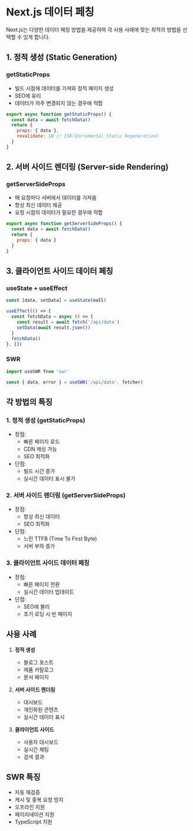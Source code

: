 # Next.js 데이터 페칭

Next.js는 다양한 데이터 페칭 방법을 제공하여 각 사용 사례에 맞는 최적의 방법을 선택할 수 있게 합니다.

## 1. 정적 생성 (Static Generation)

### getStaticProps
- 빌드 시점에 데이터를 가져와 정적 페이지 생성
- SEO에 유리
- 데이터가 자주 변경되지 않는 경우에 적합

```javascript
export async function getStaticProps() {
  const data = await fetchData()
  return {
    props: { data },
    revalidate: 10 // ISR(Incremental Static Regeneration)
  }
}
```

## 2. 서버 사이드 렌더링 (Server-side Rendering)

### getServerSideProps
- 매 요청마다 서버에서 데이터를 가져옴
- 항상 최신 데이터 제공
- 요청 시점의 데이터가 필요한 경우에 적합

```javascript
export async function getServerSideProps() {
  const data = await fetchData()
  return {
    props: { data }
  }
}
```

## 3. 클라이언트 사이드 데이터 페칭

### useState + useEffect
```javascript
const [data, setData] = useState(null)

useEffect(() => {
  const fetchData = async () => {
    const result = await fetch('/api/data')
    setData(await result.json())
  }
  fetchData()
}, [])
```

### SWR
```javascript
import useSWR from 'swr'

const { data, error } = useSWR('/api/data', fetcher)
```

## 각 방법의 특징

### 1. 정적 생성 (getStaticProps)
- 장점:
  - 빠른 페이지 로드
  - CDN 캐싱 가능
  - SEO 최적화
- 단점:
  - 빌드 시간 증가
  - 실시간 데이터 표시 불가

### 2. 서버 사이드 렌더링 (getServerSideProps)
- 장점:
  - 항상 최신 데이터
  - SEO 최적화
- 단점:
  - 느린 TTFB (Time To First Byte)
  - 서버 부하 증가

### 3. 클라이언트 사이드 데이터 페칭
- 장점:
  - 빠른 페이지 전환
  - 실시간 데이터 업데이트
- 단점:
  - SEO에 불리
  - 초기 로딩 시 빈 페이지

## 사용 사례

1. **정적 생성**
   - 블로그 포스트
   - 제품 카탈로그
   - 문서 페이지

2. **서버 사이드 렌더링**
   - 대시보드
   - 개인화된 콘텐츠
   - 실시간 데이터 표시

3. **클라이언트 사이드**
   - 사용자 대시보드
   - 실시간 채팅
   - 검색 결과

## SWR 특징

- 자동 재검증
- 캐시 및 중복 요청 방지
- 오프라인 지원
- 페이지네이션 지원
- TypeScript 지원
